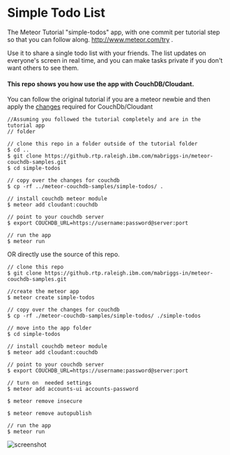 # Simple Todo List

The Meteor Tutorial "simple-todos" app, with one commit per tutorial step so that you can follow along. http://www.meteor.com/try .

Use it to share a single todo list with your friends. The list updates on everyone's screen in real time, and you can make tasks private if you don't want others to see them.


#### This repo shows you how use the app with CouchDB/Cloudant.

You can follow the original tutorial if you are a meteor newbie and then apply the [changes](https://github.com/mariobriggs/simple-todos/commit/5bb7764f1f4da9de3488f213ff950c776a7fd49f?diff=split) required for CouchDb/Cloudant 
```  
//Assuming you followed the tutorial completely and are in the tutorial app
// folder

// clone this repo in a folder outside of the tutorial folder
$ cd ..
$ git clone https://github.rtp.raleigh.ibm.com/mabriggs-in/meteor-couchdb-samples.git
$ cd simple-todos

// copy over the changes for couchdb
$ cp -rf ../meteor-couchdb-samples/simple-todos/ .

// install couchdb meteor module
$ meteor add cloudant:couchdb

// point to your couchdb server
$ export COUCHDB_URL=https://username:password@server:port

// run the app
$ meteor run 

```  


OR  directly use the source of this repo.
``` 
// clone this repo
$ git clone https://github.rtp.raleigh.ibm.com/mabriggs-in/meteor-couchdb-samples.git

//create the meteor app 
$ meteor create simple-todos

// copy over the changes for couchdb
$ cp -rf ./meteor-couchdb-samples/simple-todos/ ./simple-todos

// move into the app folder
$ cd simple-todos

// install couchdb meteor module
$ meteor add cloudant:couchdb

// point to your couchdb server
$ export COUCHDB_URL=https://username:password@server:port

// turn on  needed settings
$ meteor add accounts-ui accounts-password

$ meteor remove insecure

$ meteor remove autopublish

// run the app 
$ meteor run 
``` 


![screenshot](screenshot.png)